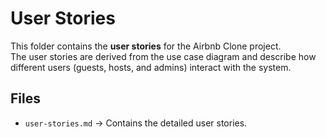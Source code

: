 # User Stories

This folder contains the **user stories** for the Airbnb Clone project.  
The user stories are derived from the use case diagram and describe how different users (guests, hosts, and admins) interact with the system.

## Files
- `user-stories.md` → Contains the detailed user stories.
